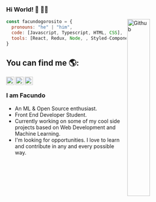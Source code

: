 ### Hi World! 👋 🧑‍💻

<img width="35%" align="right" alt="Github" src="[https://img.freepik.com/fotos-premium/pequeno-gato-disfrazado_577526-428.jpg](https://img.freepik.com/fotos-premium/gato-traje-sienta-escritorio-frente-pantalla-computadora-que-dice-gato_245570-363.jpg)" />


```javascript
const facundogorosito = {
  pronouns: "he" | "him",
  code: [Javascript, Typescript, HTML, CSS],
  tools: [React, Redux, Node, , Styled-Components, Jest, Docker]
}
```
## You can find me 🌎:

<a href="https://www.linkedin.com/in/facundo-gorosito-desarrollador-web-html5-csss3-javascript-react-frontend/">
  <img align="left" alt="Ajay's Linkdein" width="22px" src="https://cdn.jsdelivr.net/npm/simple-icons@v3/icons/linkedin.svg" />
</a>
<a href="https://github.com/facundogorosito">
  <img align="left" alt="Ajay's Github" width="22px" src="https://cdn.jsdelivr.net/npm/simple-icons@v3/icons/github.svg" />
</a>
<a href="mailto:facundoignaciogorosito@gmail.com">
  <img align="left" alt="Facundo Email" width="22px" src="https://cdn.jsdelivr.net/npm/simple-icons@3.13.0/icons/minutemailer.svg" />
</a>
<br />

### I am Facundo
- An ML & Open Source enthusiast.
- Front End Developer Student. 
- Currently working on some of my cool side projects based on Web Development and Machine Learning.
- I'm looking for opportunities. I love to learn and contribute in any and every possible way.

